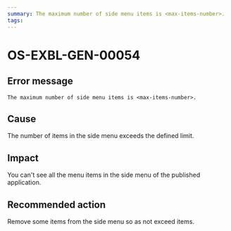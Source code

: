 ```yaml
---
summary: The maximum number of side menu items is <max-items-number>.
tags:
---
```


# OS-EXBL-GEN-00054

## Error message

`The maximum number of side menu items is <max-items-number>.`

## Cause

The number of items in the side menu exceeds the defined limit.

## Impact

You can't see all the menu items in the side menu of the published application.

## Recommended action

Remove some items from the side menu so as not exceed items. 

